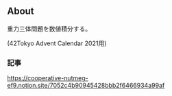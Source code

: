 ## About

重力三体問題を数値積分する。

(42Tokyo Advent Calendar 2021用)

### 記事

https://cooperative-nutmeg-ef9.notion.site/7052c4b90945428bbb2f6466934a99af


